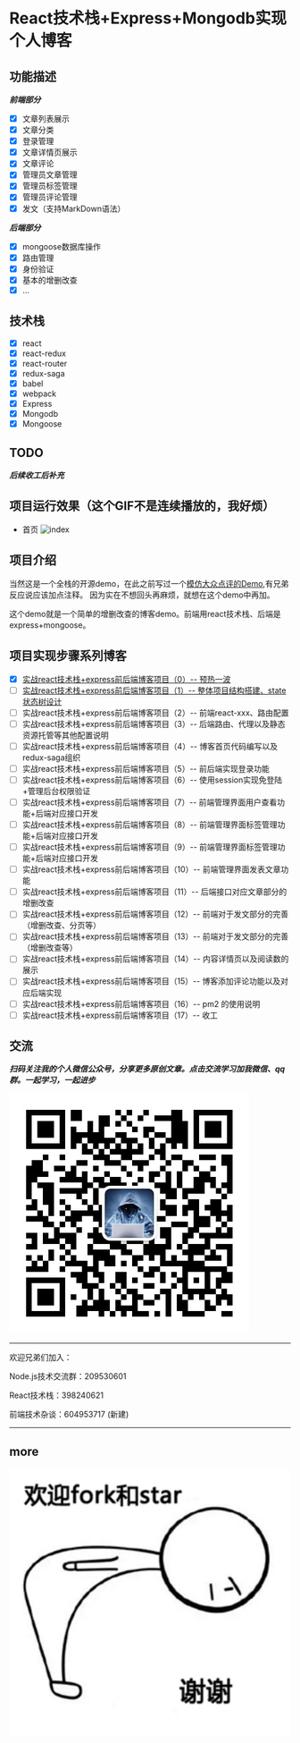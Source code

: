 # React技术栈+Express+Mongodb实现个人博客

## 功能描述

***前端部分***

- [x] 文章列表展示
- [x] 文章分类
- [x] 登录管理
- [x] 文章详情页展示
- [x] 文章评论
- [x] 管理员文章管理
- [x] 管理员标签管理
- [x] 管理员评论管理
- [x] 发文（支持MarkDown语法）

***后端部分***
- [x] mongoose数据库操作
- [x] 路由管理
- [x] 身份验证
- [x] 基本的增删改查
- [x] ...

## 技术栈
- [x] react
- [x] react-redux
- [x] react-router
- [x] redux-saga
- [x] babel
- [x] webpack
- [x] Express
- [x] Mongodb
- [x] Mongoose

## TODO

***后续收工后补充***


## 项目运行效果（这个GIF不是连续播放的，我好烦）
- 首页
![index](./record/2017-09-28%2010_25_45.gif)

## 项目介绍
当然这是一个全栈的开源demo，在此之前写过一个[模仿大众点评的Demo](https://github.com/Nealyang/React-Fullstack-Dianping-Demo),有兄弟反应说应该加点注释。
因为实在不想回头再麻烦，就想在这个demo中再加。

这个demo就是一个简单的增删改查的博客demo。前端用react技术栈、后端是express+mongoose。


## 项目实现步骤系列博客

- [x] [实战react技术栈+express前后端博客项目（0）-- 预热一波](./record/doc/00_预热一波.md)
- [ ] [实战react技术栈+express前后端博客项目（1）-- 整体项目结构搭建、state状态树设计](./record/doc/01_整体项目结构搭建、state状态树设计.md)
- [ ] 实战react技术栈+express前后端博客项目（2）-- 前端react-xxx、路由配置
- [ ] 实战react技术栈+express前后端博客项目（3）-- 后端路由、代理以及静态资源托管等其他配置说明
- [ ] 实战react技术栈+express前后端博客项目（4）-- 博客首页代码编写以及redux-saga组织
- [ ] 实战react技术栈+express前后端博客项目（5）-- 前后端实现登录功能
- [ ] 实战react技术栈+express前后端博客项目（6）-- 使用session实现免登陆+管理后台权限验证
- [ ] 实战react技术栈+express前后端博客项目（7）-- 前端管理界面用户查看功能+后端对应接口开发
- [ ] 实战react技术栈+express前后端博客项目（8）-- 前端管理界面标签管理功能+后端对应接口开发
- [ ] 实战react技术栈+express前后端博客项目（9）-- 前端管理界面标签管理功能+后端对应接口开发
- [ ] 实战react技术栈+express前后端博客项目（10）-- 前端管理界面发表文章功能
- [ ] 实战react技术栈+express前后端博客项目（11）-- 后端接口对应文章部分的增删改查
- [ ] 实战react技术栈+express前后端博客项目（12）-- 前端对于发文部分的完善（增删改查、分页等）
- [ ] 实战react技术栈+express前后端博客项目（13）-- 前端对于发文部分的完善（增删改查等）
- [ ] 实战react技术栈+express前后端博客项目（14）-- 内容详情页以及阅读数的展示
- [ ] 实战react技术栈+express前后端博客项目（15）-- 博客添加评论功能以及对应后端实现
- [ ] 实战react技术栈+express前后端博客项目（16）-- pm2 的使用说明
- [ ] 实战react技术栈+express前后端博客项目（17）-- 收工

## 交流

***扫码关注我的个人微信公众号，分享更多原创文章。点击交流学习加我微信、qq群。一起学习，一起进步***

![wx](./record/wx.jpg)

---

欢迎兄弟们加入：

Node.js技术交流群：209530601 

React技术栈：398240621

前端技术杂谈：604953717 (新建)

---

## more

![forkorstar](./record/forkStar.png)



